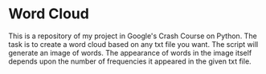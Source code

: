 # Word Cloud
This is a repository of my project in Google's Crash Course on Python. The task is to create a word cloud based on any txt file you want. The script will generate an image of words. The appearance of words in the image itself depends upon the number of frequencies it appeared in the given txt file.
